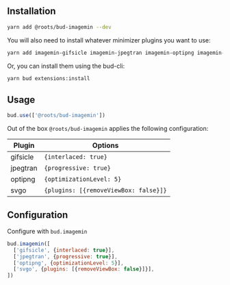 ## Installation

```sh
yarn add @roots/bud-imagemin --dev
```

You will also need to install whatever minimizer plugins you want to use:

```sh
yarn add imagemin-gifsicle imagemin-jpegtran imagemin-optipng imagemin-svgo --dev
```

Or, you can install them using the bud-cli:

```sh
yarn bud extensions:install
```

## Usage

```js
bud.use(['@roots/bud-imagemin'])
```

Out of the box `@roots/bud-imagemin` applies the following configuration:

| Plugin   | Options                               |
| -------- | ------------------------------------- |
| gifsicle | `{interlaced: true}`                  |
| jpegtran | `{progressive: true}`                 |
| optipng  | `{optimizationLevel: 5}`              |
| svgo     | `{plugins: [{removeViewBox: false}]}` |

## Configuration

Configure with `bud.imagemin`

```js
bud.imagemin([
  ['gifsicle', {interlaced: true}],
  ['jpegtran', {progressive: true}],
  ['optipng', {optimizationLevel: 5}],
  ['svgo', {plugins: [{removeViewBox: false}]}],
])
```
